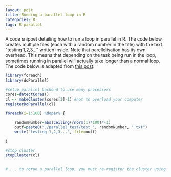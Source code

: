 ```yaml
---
layout: post
title: Running a parallel loop in R
categories: R
tags: R parallel
---
```


A code snippet detailing how to run a loop in parallel in R. The code below creates multiple files (each with a random number in the title) with the text "testing 1,2,3..." written inside. Note that parellelisation has its own overhead. This means that depending on the task being run in the loop, sometimes running in parallel will actually take longer than a normal loop. The code below is adapted from [this post](https://stackoverflow.com/questions/38318139/run-a-for-loop-in-parallel-in-r).

```R
library(foreach)
library(doParallel)

#setup parallel backend to use many processors
cores=detectCores()
cl <- makeCluster(cores[1]-1) #not to overload your computer 
registerDoParallel(cl)

foreach(i=1:100) %dopar% {

	randomNumber=abs(ceiling(rnorm(1)*100)*-1)
	outf=paste0("./parallel_test/test_", randomNumber, ".txt")
	write("testing 1,2,3...", file=outf)

}

#stop cluster
stopCluster(cl)


# ... to rerun a parallel loop, you must re-register the cluster using makeCluster()
```

